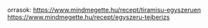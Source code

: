 orrasok:
    https://www.mindmegette.hu/recept/tiramisu-egyszeruen
    https://www.mindmegette.hu/recept/egyszeru-tejberizs
